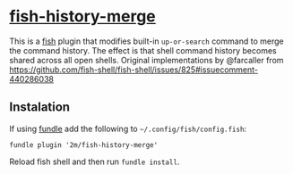 # [fish-history-merge][]

[fish-history-merge]:        https://github.com/2m/fish-history-merge

This is a [fish](https://fishshell.com) plugin that modifies built-in `up-or-search` command to merge the command history.
The effect is that shell command history becomes shared across all open shells.
Original implementations by @farcaller from https://github.com/fish-shell/fish-shell/issues/825#issuecomment-440286038

## Instalation

If using [fundle](https://github.com/danhper/fundle) add the following to `~/.config/fish/config.fish`:

```fish
fundle plugin '2m/fish-history-merge'
```

Reload fish shell and then run `fundle install`.
